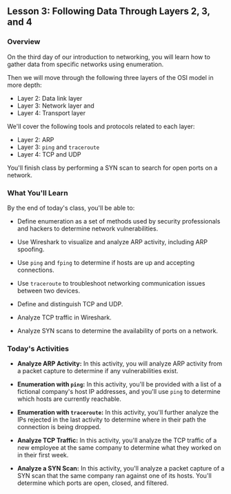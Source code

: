 ## Lesson 3: Following Data Through Layers 2, 3, and 4 
 
### Overview

On the third day of our introduction to networking, you will learn how to gather data from specific networks using enumeration.

Then we will move through the following three layers of the OSI model in more depth:
* Layer 2: Data link layer
* Layer 3: Network layer and 
* Layer 4: Transport layer

We'll cover the following tools and protocols related to each layer: 
* Layer 2: ARP
* Layer 3: `ping` and `traceroute`
* Layer 4: TCP and UDP

You'll finish class by performing a SYN scan to search for open ports on a network.
 
### What You'll Learn
 
By the end of today's class, you'll be able to:
 
- Define enumeration as a set of methods used by security professionals and hackers to determine network vulnerabilities.

- Use Wireshark to visualize and analyze ARP activity, including ARP spoofing.

- Use `ping` and `fping` to determine if hosts are up and accepting connections.

- Use `traceroute` to troubleshoot networking communication issues between two devices.

- Define and distinguish TCP and UDP.

- Analyze TCP traffic in Wireshark.

- Analyze SYN scans to determine the availability of ports on a network.

### Today's Activities

* **Analyze ARP Activity:** In this activity, you will analyze ARP activity from a packet capture to determine if any vulnerabilities exist.

* **Enumeration with `ping`:** In this activity, you'll be provided with a list of a fictional company's host IP addresses, and you'll use `ping` to determine which hosts are currently reachable.

* **Enumeration with `traceroute`:** In this activity, you'll further analyze the IPs rejected in the last activity to determine where in their path the connection is being dropped.

* **Analyze TCP Traffic:** In this activity, you'll analyze the TCP traffic of a new employee at the same company to determine what they worked on in their first week.

* **Analyze a SYN Scan:** In this activity, you'll analyze a packet capture of a SYN scan that the same company ran against one of its hosts. You'll determine which ports are open, closed, and filtered.

